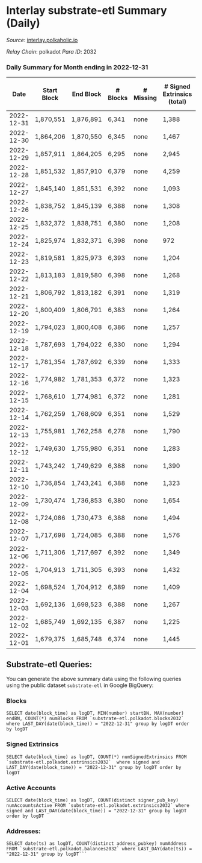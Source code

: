 # Interlay substrate-etl Summary (Daily)

_Source_: [interlay.polkaholic.io](https://interlay.polkaholic.io)

*Relay Chain*: polkadot
*Para ID*: 2032



### Daily Summary for Month ending in 2022-12-31


| Date | Start Block | End Block | # Blocks | # Missing | # Signed Extrinsics (total) | # Active Accounts | # Addresses with Balances | # Events | # Transfers | # XCM Transfers In | # XCM Transfers Out |
| ---- | ----------- | --------- | -------- | --------- | --------------------------- | ----------------- | ------------------------- | -------- | ----------- | ------------------ | ------------------- |
| 2022-12-31 | 1,870,551 | 1,876,891 | 6,341 | none  | 1,388 | 130 | 10,820 | 57,442 | 6,487 ($10,909.88) | 8 ($230.48) | 14 ($215.44) |
| 2022-12-30 | 1,864,206 | 1,870,550 | 6,345 | none  | 1,467 | 121 | 10,814 | 57,908 | 6,519 ($17,426.65) | 13 ($779.86) | 20 ($2,439.04) |
| 2022-12-29 | 1,857,911 | 1,864,205 | 6,295 | none  | 2,945 | 120 | 10,806 | 63,192 | 6,436 ($17,874.19) | 6 ($438.24) | 12 ($339.87) |
| 2022-12-28 | 1,851,532 | 1,857,910 | 6,379 | none  | 4,259 | 144 | 10,803 | 69,468 | 6,566 ($84,525.79) | 7 ($638.46) | 26 ($4,254.75) |
| 2022-12-27 | 1,845,140 | 1,851,531 | 6,392 | none  | 1,093 | 120 | 10,794 | 56,749 | 6,537 ($10,510.33) | 12 ($730.77) | 24 ($14,338.02) |
| 2022-12-26 | 1,838,752 | 1,845,139 | 6,388 | none  | 1,308 | 130 | 10,788 | 57,662 | 6,563 ($12,322.90) | 19 ($997.92) | 29 ($945.11) |
| 2022-12-25 | 1,832,372 | 1,838,751 | 6,380 | none  | 1,208 | 120 |  | 57,034 | 6,510 ($7,598.38) | 8 ($1,333.03) | 14 ($1,349.95) |
| 2022-12-24 | 1,825,974 | 1,832,371 | 6,398 | none  | 972 | 113 |  | 56,041 | 6,516 ($5,406.18) | 10 ($691.98) | 11 ($294.17) |
| 2022-12-23 | 1,819,581 | 1,825,973 | 6,393 | none  | 1,204 | 131 |  | 57,128 | 6,552 ($34,394.90) | 11 ($626.26) | 19 ($1,230.37) |
| 2022-12-22 | 1,813,183 | 1,819,580 | 6,398 | none  | 1,268 | 126 |  | 57,477 | 6,545 ($7,807.58) | 9 ($357.03) | 16 ($977.49) |
| 2022-12-21 | 1,806,792 | 1,813,182 | 6,391 | none  | 1,319 | 135 |  | 57,656 | 6,572 ($9,183.10) | 11 ($4,980.38) | 27 ($15,006.09) |
| 2022-12-20 | 1,800,409 | 1,806,791 | 6,383 | none  | 1,264 | 135 |  | 57,305 | 6,526 ($7,713.43) | 12 ($258.69) | 10 ($3,216.45) |
| 2022-12-19 | 1,794,023 | 1,800,408 | 6,386 | none  | 1,257 | 112 |  | 57,266 | 6,521 ($12,655.01) | 12 ($919.05) | 12 ($592.24) |
| 2022-12-18 | 1,787,693 | 1,794,022 | 6,330 | none  | 1,294 | 125 | 10,745 | 57,125 | 6,482 ($36,687.52) | 7 ($21,082.85) | 15 ($180.82) |
| 2022-12-17 | 1,781,354 | 1,787,692 | 6,339 | none  | 1,333 | 134 | 10,742 | 57,360 | 6,487 ($5,643.69) | 19 ($2,389.19) | 26 ($986.45) |
| 2022-12-16 | 1,774,982 | 1,781,353 | 6,372 | none  | 1,323 | 141 | 10,739 | 57,676 | 6,541 ($9,914.52) | 22 ($1,177.43) | 24 ($28,077.41) |
| 2022-12-15 | 1,768,610 | 1,774,981 | 6,372 | none  | 1,281 | 134 | 10,733 | 57,415 | 6,537 ($11,851.18) | 13 ($1,024.27) | 16 ($1,498.74) |
| 2022-12-14 | 1,762,259 | 1,768,609 | 6,351 | none  | 1,529 | 138 | 10,724 | 58,537 | 6,523 ($22,823.80) | 10 ($409.75) | 25 ($213,485.68) |
| 2022-12-13 | 1,755,981 | 1,762,258 | 6,278 | none  | 1,790 | 184 | 10,716 | 59,356 | 6,509 ($82,947.43) | 26 ($4,183.92) | 33 ($504,484.19) |
| 2022-12-12 | 1,749,630 | 1,755,980 | 6,351 | none  | 1,283 | 131 |  | 57,295 | 6,510 ($86,059.32) | 6 ($340.71) | 12 ($13,468.87) |
| 2022-12-11 | 1,743,242 | 1,749,629 | 6,388 | none  | 1,390 | 155 | 10,707 | 58,149 | 6,599 ($16,718.51) | 16 ($3,629.90) | 24 ($8,235.29) |
| 2022-12-10 | 1,736,854 | 1,743,241 | 6,388 | none  | 1,323 | 122 | 10,692 | 57,596 | 6,537 ($8,565.15) | 9 ($484.21) | 14 ($2,432.04) |
| 2022-12-09 | 1,730,474 | 1,736,853 | 6,380 | none  | 1,654 | 322 | 10,691 | 59,129 | 6,718 ($127,739.84) | 11 ($12,291.12) | 15 ($293.05) |
| 2022-12-08 | 1,724,086 | 1,730,473 | 6,388 | none  | 1,494 | 133 | 10,687 | 58,609 | 6,553 ($19,243.69) | 14 ($399.91) | 16 ($24,406.75) |
| 2022-12-07 | 1,717,698 | 1,724,085 | 6,388 | none  | 1,576 | 138 | 10,683 | 58,807 | 6,598 ($65,847.45) | 24 ($4,218.95) | 22 ($113,444.35) |
| 2022-12-06 | 1,711,306 | 1,717,697 | 6,392 | none  | 1,349 | 161 | 10,674 | 58,203 | 6,630 ($134,775.52) | 28 ($49,546.98) | 28 ($23,177.22) |
| 2022-12-05 | 1,704,913 | 1,711,305 | 6,393 | none  | 1,432 | 150 | 10,667 | 58,550 | 6,667 ($44,318.95) | 28 ($20,471.53) | 27 ($2,505.48) |
| 2022-12-04 | 1,698,524 | 1,704,912 | 6,389 | none  | 1,409 | 146 | 10,656 | 58,253 | 6,583 ($32,566.98) | 17 ($1,566.17) | 20 ($1,087.16) |
| 2022-12-03 | 1,692,136 | 1,698,523 | 6,388 | none  | 1,267 | 117 | 10,649 | 57,347 | 6,519 ($23,694.22) | 9 ($2,797.75) | 11 ($711.38) |
| 2022-12-02 | 1,685,749 | 1,692,135 | 6,387 | none  | 1,225 | 138 | 10,646 | 57,329 | 6,588 ($31,376.33) | 19 ($7,100.51) | 24 ($2,074.65) |
| 2022-12-01 | 1,679,375 | 1,685,748 | 6,374 | none  | 1,445 | 134 | 10,641 | 58,024 | 6,530 ($17,949.92) | 11 ($235,894.06) | 10 ($399.79) |

## Substrate-etl Queries:
You can generate the above summary data using the following queries using the public dataset `substrate-etl` in Google BigQuery:


### Blocks
```
SELECT date(block_time) as logDT, MIN(number) startBN, MAX(number) endBN, COUNT(*) numBlocks FROM `substrate-etl.polkadot.blocks2032`  where LAST_DAY(date(block_time)) = "2022-12-31" group by logDT order by logDT
```


### Signed Extrinsics
```
SELECT date(block_time) as logDT, COUNT(*) numSignedExtrinsics FROM `substrate-etl.polkadot.extrinsics2032`  where signed and LAST_DAY(date(block_time)) = "2022-12-31" group by logDT order by logDT
```


### Active Accounts
```
SELECT date(block_time) as logDT, COUNT(distinct signer_pub_key) numAccountsActive FROM `substrate-etl.polkadot.extrinsics2032` where signed and LAST_DAY(date(block_time)) = "2022-12-31" group by logDT order by logDT
```


### Addresses:
```
SELECT date(ts) as logDT, COUNT(distinct address_pubkey) numAddress FROM `substrate-etl.polkadot.balances2032` where LAST_DAY(date(ts)) = "2022-12-31" group by logDT```

